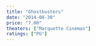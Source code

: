 ```yaml
---
title: "Ghostbusters"
date: "2014-08-30"
price: "7.00"
theaters: ["Marquette Cinemas"]
ratings: ["PG"]
---
```

